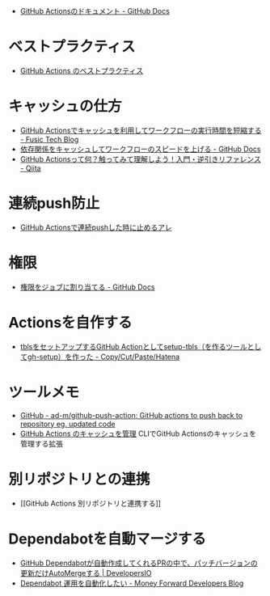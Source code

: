 - [GitHub Actionsのドキュメント - GitHub Docs](https://docs.github.com/ja/actions)

# ベストプラクティス
- [GitHub Actions のベストプラクティス](https://zenn.dev/snowcait/scraps/9d9c47dc4d0414)

# キャッシュの仕方
- [GitHub Actionsでキャッシュを利用してワークフローの実行時間を短縮する - Fusic Tech Blog](https://tech.fusic.co.jp/posts/2021-11-17-github-actions-cache/)
- [依存関係をキャッシュしてワークフローのスピードを上げる - GitHub Docs](https://docs.github.com/ja/actions/using-workflows/caching-dependencies-to-speed-up-workflows)
- [GitHub Actionsって何？触ってみて理解しよう！入門・逆引きリファレンス - Qiita](https://qiita.com/yu-ichiro/items/b50ceb0008edc3c0312e)

# 連続push防止
- [GitHub Actionsで連続pushした時に止めるアレ](https://zenn.dev/katzumi/articles/using-concurrency-at-github-actions)

# 権限
- [権限をジョブに割り当てる - GitHub Docs](https://docs.github.com/ja/actions/using-jobs/assigning-permissions-to-jobs)

# Actionsを自作する
- [tblsをセットアップするGitHub Actionとしてsetup-tbls（を作るツールとしてgh-setup）を作った - Copy/Cut/Paste/Hatena](https://k1low.hatenablog.com/entry/2023/02/16/093315)

# ツールメモ
- [GitHub - ad-m/github-push-action: GitHub actions to push back to repository eg. updated code](https://github.com/ad-m/github-push-action)
- [GitHub Actions のキャッシュを管理](https://zenn.dev/hankei6km/articles/manage-cache-in-github-actions)
  CLIでGitHub Actionsのキャッシュを管理する拡張

# 別リポジトリとの連携
- [[GitHub Actions 別リポジトリと連携する]]

# Dependabotを自動マージする
- [GitHub Dependabotが自動作成してくれるPRの中で、パッチバージョンの更新だけAutoMergeする | DevelopersIO](https://dev.classmethod.jp/articles/github-dependabot-auto-merge/)
- [Dependabot 運用を自動化したい - Money Forward Developers Blog](https://moneyforward-dev.jp/entry/2022/12/16/dependabot-automation/)